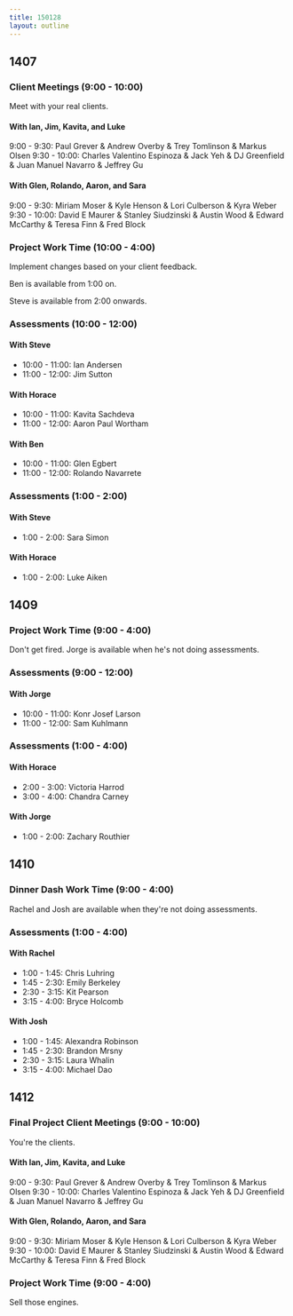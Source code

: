 ```yaml
---
title: 150128
layout: outline
---
```


## 1407

### Client Meetings (9:00 - 10:00)

Meet with your real clients.

#### With Ian, Jim, Kavita, and Luke

9:00 - 9:30: Paul Grever & Andrew Overby & Trey Tomlinson & Markus Olsen
9:30 - 10:00: Charles Valentino Espinoza & Jack Yeh & DJ Greenfield & Juan Manuel Navarro & Jeffrey Gu

#### With Glen, Rolando, Aaron, and Sara

9:00 - 9:30: Miriam Moser & Kyle Henson & Lori Culberson & Kyra Weber
9:30 - 10:00: David E Maurer & Stanley Siudzinski & Austin Wood & Edward McCarthy & Teresa Finn & Fred Block

### Project Work Time (10:00 - 4:00)

Implement changes based on your client feedback.

Ben is available from 1:00 on.

Steve is available from 2:00 onwards.

### Assessments (10:00 - 12:00)

#### With Steve

* 10:00 - 11:00: Ian Andersen
* 11:00 - 12:00: Jim Sutton

#### With Horace

* 10:00 - 11:00: Kavita Sachdeva
* 11:00 - 12:00: Aaron Paul Wortham

#### With Ben

* 10:00 - 11:00: Glen Egbert
* 11:00 - 12:00: Rolando Navarrete

### Assessments (1:00 - 2:00)

#### With Steve

* 1:00 - 2:00: Sara Simon

#### With Horace

* 1:00 - 2:00: Luke Aiken

## 1409

### Project Work Time (9:00 - 4:00)

Don't get fired. Jorge is available when he's not doing assessments.

### Assessments (9:00 - 12:00)

#### With Jorge

* 10:00 - 11:00: Konr Josef Larson
* 11:00 - 12:00: Sam Kuhlmann

### Assessments (1:00 - 4:00)

#### With Horace

* 2:00 - 3:00: Victoria Harrod
* 3:00 - 4:00: Chandra Carney

#### With Jorge

* 1:00 - 2:00: Zachary Routhier

## 1410

### Dinner Dash Work Time (9:00 - 4:00)

Rachel and Josh are available when they're not doing assessments.

### Assessments (1:00 - 4:00)

#### With Rachel

* 1:00 - 1:45: Chris Luhring
* 1:45 - 2:30: Emily Berkeley
* 2:30 - 3:15: Kit Pearson
* 3:15 - 4:00: Bryce Holcomb

#### With Josh

* 1:00 - 1:45: Alexandra Robinson
* 1:45 - 2:30: Brandon Mrsny
* 2:30 - 3:15: Laura Whalin
* 3:15 - 4:00: Michael Dao

## 1412

### Final Project Client Meetings (9:00 - 10:00)

You're the clients.

#### With Ian, Jim, Kavita, and Luke

9:00 - 9:30: Paul Grever & Andrew Overby & Trey Tomlinson & Markus Olsen
9:30 - 10:00: Charles Valentino Espinoza & Jack Yeh & DJ Greenfield & Juan Manuel Navarro & Jeffrey Gu

#### With Glen, Rolando, Aaron, and Sara

9:00 - 9:30: Miriam Moser & Kyle Henson & Lori Culberson & Kyra Weber
9:30 - 10:00: David E Maurer & Stanley Siudzinski & Austin Wood & Edward McCarthy & Teresa Finn & Fred Block

### Project Work Time (9:00 - 4:00)

Sell those engines.
